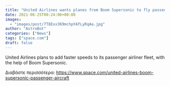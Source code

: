 ```yaml
---
title: "United Airlines wants planes from Boom Supersonic to fly passengers faster than the speed of sound "
date: 2021-06-25T00:24:06+00:00
images:
  - "images/post/7T8Exx369mchpYAfLyRqAa.jpg"
author: "AstroBot"
categories: ["News"]
tags: ["space.com"]
draft: false
---
```


United Airlines plans to add faster speeds to its passenger airliner fleet, with the help of Boom Supersonic. 

Διαβάστε περισσότερα: https://www.space.com/united-airlines-boom-supersonic-passenger-aircraft

